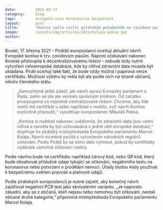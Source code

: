 ```yaml
---
date:         2021-03-17
category:     blog
tags:         evropská-unie koronavirus bezpečnost
layout:       post
title:        "Komise vyšla vstříc pirátským požadavkům na covidové pasy. „Stále je ale co zlepšovat,“ říkají"
image:        /assets/img/articles/2021/kolaja-peksa.jpg
author:       
---
```


Brusel, 17. března 2021 – Pirátští europoslanci oceňují aktuální návrh Evropské komise k tzv. covidovým pasům. Naproti očekávání nakonec Komise přistoupila k decentralizovanému řešení – nebude tedy nutné vytvoření celoevropské databáze, kde by citlivá zdravotní data musela být ukládána. Piráti oceňují také fakt, že bude vždy možná i papírová verze certifikátu. Možnost výběru by měla být ale podle nich na straně občanů, nikoliv členského státu.

> „Samozřejmě ještě záleží, jak návrh upraví Evropský parlament a Rada, zatím se jde ale vesměs správným směrem. Od začátku prosazujeme co nejméně centralizované řešení. Chceme, aby lidé mohli mít certifikát u sebe například v mobilu, což návrh Komise explicitně připouští,“ vysvětluje europoslanec Mikuláš Peksa.

> „Komise si naštěstí nakonec uvědomila, že zdravotní data jsou velmi citlivá a neměla by být uchovávána v jedné obří evropské databázi,“ doplňuje ho pirátský místopředseda Evropského parlamentu Marcel Kolaja. Návrh nicméně počítá s vytvořením národních registrů očkování. Podle Pirátů by se tomu dalo vyhnout, pokud by certifikáty vydávala samotná očkovací centra.

Podle návrhu bude na certifikátu například čárový kód, nebo QR kód, který bude obsahovat příslušné údaje týkající se očkování, negativního testu na koronavirus nebo potvrzení o prodělání nemoci. Úřady budou kódy používat k bezpečnému ověření pravosti a platnosti údajů.

Podle pirátských europoslanců je nutné zajistit, aby konečný návrh zajišťoval negativní PCR test jako ekvivalentní variantu. „Je naprosto zásadní, aby se z občanů, kteří nejsou nebo nemohou být očkováni, nestali občané druhé kategorie,“ připomíná místopředseda Evropského parlamentu Marcel Kolaja.


